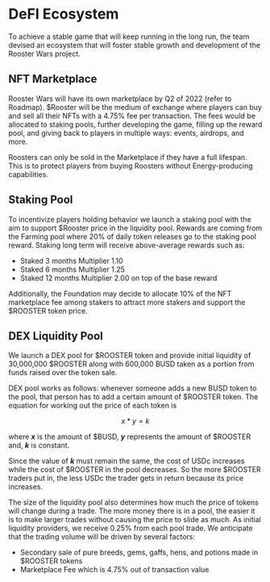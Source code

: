 # DeFI Ecosystem

To achieve a stable game that will keep running in the long run, the team devised an ecosystem that will foster stable growth and development of the Rooster Wars project.

## NFT Marketplace

Rooster Wars will have its own marketplace by Q2 of 2022 (refer to Roadmap). $Rooster will be the medium of exchange where players can buy and sell all their NFTs with a 4.75% fee per transaction. The fees would be allocated to staking pools, further developing the game, filling up the reward pool, and giving back to players in multiple ways: events, airdrops, and more.&#x20;

Roosters can only be sold in the Marketplace if they have a full lifespan. This is to protect players from buying Roosters without Energy-producing capabilities.

## Staking Pool

To incentivize players holding behavior we launch a staking pool with the aim to support $Rooster price in the liquidity pool. Rewards are coming from the Farming pool where 20% of daily token releases go to the staking pool reward. Staking long term will receive above-average rewards such as:

- Staked 3 months Multiplier 1.10&#x20;
- Staked 6 months Multiplier 1.25&#x20;
- Staked 12 months Multiplier 2.00 on top of the base reward

Additionally, the Foundation may decide to allocate 10% of the NFT marketplace fee among stakers to attract more stakers and support the $ROOSTER token price.

## DEX Liquidity Pool

We launch a DEX pool for $ROOSTER token and provide initial liquidity of 30,000,000 $ROOSTER along with 600,000 BUSD taken as a portion from funds raised over the token sale.&#x20;

DEX pool works as follows: whenever someone adds a new BUSD token to the pool, that person has to add a certain amount of $ROOSTER token. The equation for working out the price of each token is

$$
x * y = k
$$

​where _**x**_ is the amount of $BUSD, _**y**_ represents the amount of $ROOSTER and, _**k**_ is constant.

Since the value of _**k**_ must remain the same, the cost of USDc increases while the cost of $ROOSTER in the pool decreases. So the more $ROOSTER traders put in, the less USDc the trader gets in return because its price increases.&#x20;

The size of the liquidity pool also determines how much the price of tokens will change during a trade. The more money there is in a pool, the easier it is to make larger trades without causing the price to slide as much. As initial liquidity providers, we receive 0.25% from each pool trade. We anticipate that the trading volume will be driven by several factors:

- Secondary sale of pure breeds, gems, gaffs, hens, and potions made in $ROOSTER tokens
- Marketplace Fee which is 4.75% out of transaction value
